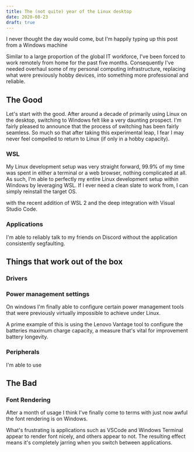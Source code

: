 ```yaml
---
title: The (not quite) year of the Linux desktop
date: 2020-08-23
draft: true
---
```


I never thought the day would come, but I'm happily typing up this post from a Windows machine

Similar to a large proportion of the global IT workforce, I've been forced to work remotely from home for the past five months. Consequently I've needed overhaul some of my personal computing infrastructure, replacing what were previously hobby devices, into something more professional and reliable.

## The Good

Let's start with the good. After around a decade of primarily using Linux on the desktop, switching to Windows felt like a very daunting prospect. I'm fairly pleased to announce that the process of switching has been fairly seamless. So much so that after taking this experimental leap, I fear I may never feel compelled to return to Linux (if only in a hobby capacity).

### WSL

My Linux development setup was very straight forward, 99.9% of my time was spent in either a terminal or a web browser, nothing complicated at all. As such, I'm able to perfectly my entire Linux development setup within Windows by leveraging WSL. If I ever need a clean slate to work from, I can simply reinstall the target OS.

with the recent addition of WSL 2 and the deep integration with Visual Studio Code.

### Applications

I'm able to reliably talk to my friends on Discord without the application consistently segfaulting.

## Things that work out of the box

### Drivers

### Power management settings

On windows I'm finally able to configure certain power management tools that were previously virtually impossible to achieve under Linux.

A prime example of this is using the Lenovo Vantage tool to configure the batteries maximum charge capacity, a measure that's vital for improvement battery longevity.

### Peripherals

I'm able to use

## The Bad

### Font Rendering

After a month of usage I think I've finally come to terms with just now awful the font rendering is on Windows.

What's frustrating is applications such as VSCode and Windows Terminal appear to render font nicely, and others appear to not. The resulting effect means it's completely jarring when you switch between applications.
